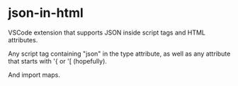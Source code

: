 # json-in-html
VSCode extension that supports JSON inside script tags and HTML attributes.

Any script tag containing "json" in the type attribute, as well as any attribute that starts with '{ or '[ (hopefully).

And import maps.
